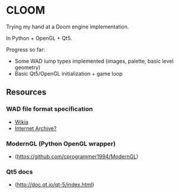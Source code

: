 # CLOOM
Trying my hand at a Doom engine implementation.

In Python + OpenGL + Qt5.


Progress so far:
- Some WAD lump types implemented (images, palette, basic level geometry)
- Basic Qt5/OpenGL initialization + game loop


## Resources

### WAD file format specification

- [Wikia](http://doom.wikia.com/wiki/WAD)
- [Internet Archive?](http://web.archive.org/web/20150421212726/http://aiforge.net/test/wadview/dmspec16.txt)


### ModernGL (Python OpenGL wrapper)
- (https://github.com/cprogrammer1994/ModernGL)

### Qt5 docs
- (http://doc.qt.io/qt-5/index.html)

